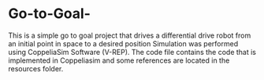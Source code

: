 # Go-to-Goal-
This is a simple go to goal project that drives a differential drive robot from an initial point in space to a desired position
Simulation was performed using CoppeliaSim Software (V-REP). The code file contains the code that is implemented in Coppeliasim and some references are located in the resources folder. 
